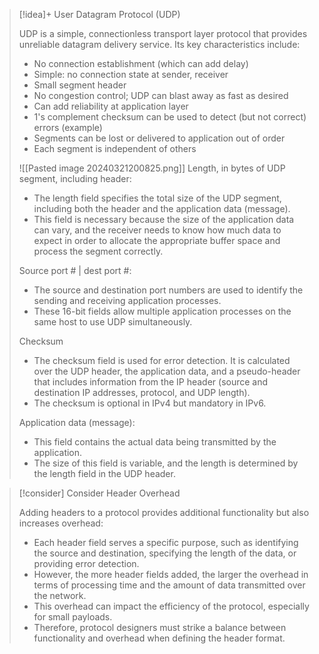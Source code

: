 > [!idea]+ User Datagram Protocol (UDP)
>  
> UDP is a simple, connectionless transport layer protocol that provides unreliable datagram delivery service. Its key characteristics include:
>
> - No connection establishment (which can add delay) 
> - Simple: no connection state at sender, receiver
> - Small segment header
> - No congestion control; UDP can blast away as fast as desired
> - Can add reliability at application layer
> - 1's complement checksum can be used to detect (but not correct) errors (example)
> - Segments can be lost or delivered to application out of order
> - Each segment is independent of others
> 
> ![[Pasted image 20240321200825.png]]
> Length, in bytes of UDP segment, including header:
> - The length field specifies the total size of the UDP segment, including both the header and the application data (message).
> - This field is necessary because the size of the application data can vary, and the receiver needs to know how much data to expect in order to allocate the appropriate buffer space and process the segment correctly.
>
> Source port # | dest port #: 
> - The source and destination port numbers are used to identify the sending and receiving application processes.
> - These 16-bit fields allow multiple application processes on the same host to use UDP simultaneously.
>
>Checksum
> - The checksum field is used for error detection. It is calculated over the UDP header, the application data, and a pseudo-header that includes information from the IP header (source and destination IP addresses, protocol, and UDP length).
> - The checksum is optional in IPv4 but mandatory in IPv6.
>
> Application data (message):
> - This field contains the actual data being transmitted by the application.
> - The size of this field is variable, and the length is determined by the length field in the UDP header.

> [!consider] Consider Header Overhead
>
> Adding headers to a protocol provides additional functionality but also increases overhead:
> - Each header field serves a specific purpose, such as identifying the source and destination, specifying the length of the data, or providing error detection.
> - However, the more header fields added, the larger the overhead in terms of processing time and the amount of data transmitted over the network.
> - This overhead can impact the efficiency of the protocol, especially for small payloads.
> - Therefore, protocol designers must strike a balance between functionality and overhead when defining the header format.
